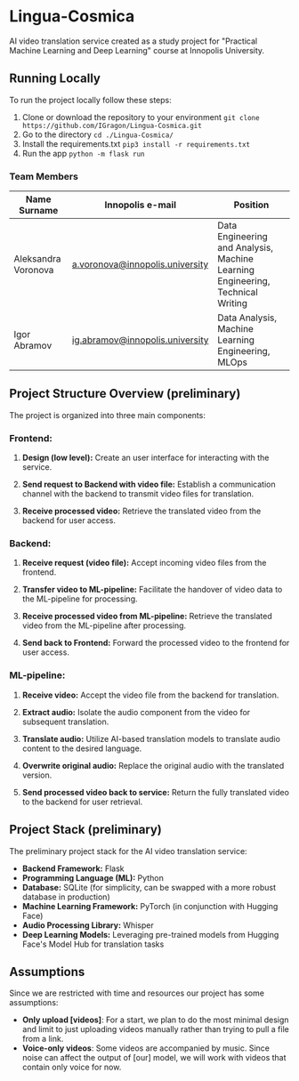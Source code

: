 # Lingua-Cosmica
AI video translation service created as a study project for "Practical Machine Learning and Deep Learning" course at Innopolis University.

## Running Locally
To run the project locally follow these steps:

1. Clone or download the repository to your environment
``git clone https://github.com/IGragon/Lingua-Cosmica.git``
3. Go to the directory
``cd ./Lingua-Cosmica/``
4. Install the requirements.txt
``pip3 install -r requirements.txt``
5. Run the app
``python -m flask run``

### Team Members
| Name Surname       | Innopolis e-mail | Position                                          |
|---------------------|------------------|--------------------------------|
| Aleksandra Voronova | a.voronova@innopolis.university | Data Engineering and Analysis, Machine Learning Engineering, Technical Writing |
| Igor Abramov        | ig.abramov@innopolis.university | Data Analysis, Machine Learning Engineering, MLOps |

## Project Structure Overview (preliminary)

The project is organized into three main components:

### Frontend:
1. **Design (low level):** Create an user interface for interacting with the service.

2. **Send request to Backend with video file:** Establish a communication channel with the backend to transmit video files for translation.

3. **Receive processed video:** Retrieve the translated video from the backend for user access.

### Backend:
1. **Receive request (video file):** Accept incoming video files from the frontend.

2. **Transfer video to ML-pipeline:** Facilitate the handover of video data to the ML-pipeline for processing.

3. **Receive processed video from ML-pipeline:** Retrieve the translated video from the ML-pipeline after processing.

4. **Send back to Frontend:** Forward the processed video to the frontend for user access.

### ML-pipeline:
1. **Receive video:** Accept the video file from the backend for translation.

2. **Extract audio:** Isolate the audio component from the video for subsequent translation.

3. **Translate audio:** Utilize AI-based translation models to translate audio content to the desired language.

4. **Overwrite original audio:** Replace the original audio with the translated version.

5. **Send processed video back to service:** Return the fully translated video to the backend for user retrieval.

## Project Stack (preliminary)

The preliminary project stack for the AI video translation service:

- **Backend Framework:** Flask
- **Programming Language (ML):** Python
- **Database:** SQLite (for simplicity, can be swapped with a more robust database in production)
- **Machine Learning Framework:** PyTorch (in conjunction with Hugging Face)
- **Audio Processing Library:** Whisper
- **Deep Learning Models:** Leveraging pre-trained models from Hugging Face's Model Hub for translation tasks

## Assumptions

Since we are restricted with time and resources our project has some assumptions:

- **Only upload [videos]**: For a start, we plan to do the most minimal design and limit to just uploading videos manually rather than trying to pull a file from a link.
- **Voice-only videos**: Some videos are accompanied by music. Since noise can affect the output of [our] model, we will work with videos that contain only voice for now.
